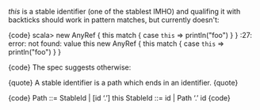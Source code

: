 _this_ is a stable identifier (one of the stablest IMHO) and qualifing it with backticks should work in pattern matches, but currently doesn't:

{code}
scala> new AnyRef { this match { case `this` => println("foo") } }
<console>:27: error: not found: value this
              new AnyRef { this match { case `this` => println("foo") } }

{code}
The spec suggests otherwise:

{quote}
A stable identifier is a path which ends in an identifier.
{quote}

{code}
Path     ::= StableId
           | [id ‘.’] this
StableId ::= id
           | Path ‘.’ id
{code}
